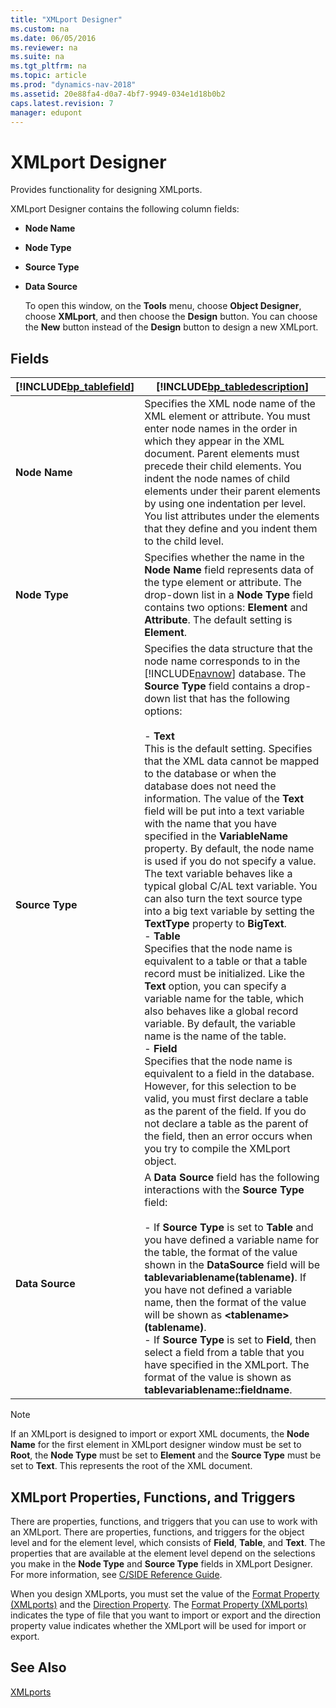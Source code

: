 ```yaml
---
title: "XMLport Designer"
ms.custom: na
ms.date: 06/05/2016
ms.reviewer: na
ms.suite: na
ms.tgt_pltfrm: na
ms.topic: article
ms.prod: "dynamics-nav-2018"
ms.assetid: 20e88fa4-d0a7-4bf7-9949-034e1d18b0b2
caps.latest.revision: 7
manager: edupont
---
```

# XMLport Designer
Provides functionality for designing XMLports.  

 XMLport Designer contains the following column fields:  

- **Node Name**  

- **Node Type**  

- **Source Type**  

- **Data Source**  

  To open this window, on the **Tools** menu, choose **Object Designer**, choose **XMLport**, and then choose the **Design** button. You can choose the **New** button instead of the **Design** button to design a new XMLport.  

## Fields  

|[!INCLUDE[bp_tablefield](../includes/bp_tablefield_md.md)]|[!INCLUDE[bp_tabledescription](../includes/bp_tabledescription_md.md)]|  
|---------------------------------|---------------------------------------|  
|**Node Name**|Specifies the XML node name of the XML element or attribute. You must enter node names in the order in which they appear in the XML document. Parent elements must precede their child elements. You indent the node names of child elements under their parent elements by using one indentation per level. You list attributes under the elements that they define and you indent them to the child level.|  
|**Node Type**|Specifies whether the name in the **Node Name** field represents data of the type element or attribute. The drop-down list in a **Node Type** field contains two options: **Element** and **Attribute**. The default setting is **Element**.|  
|**Source Type**|Specifies the data structure that the node name corresponds to in the [!INCLUDE[navnow](../includes/navnow_md.md)] database. The **Source Type** field contains a drop-down list that has the following options:<br /><br /> -   **Text**<br />     This is the default setting. Specifies that the XML data cannot be mapped to the database or when the database does not need the information. The value of the **Text** field will be put into a text variable with the name that you have specified in the **VariableName** property. By default, the node name is used if you do not specify a value. The text variable behaves like a typical global C/AL text variable. You can also turn the text source type into a big text variable by setting the **TextType** property to **BigText**.<br />-   **Table**<br />     Specifies that the node name is equivalent to a table or that a table record must be initialized. Like the **Text** option, you can specify a variable name for the table, which also behaves like a global record variable. By default, the variable name is the name of the table.<br />-   **Field**<br />     Specifies that the node name is equivalent to a field in the database. However, for this selection to be valid, you must first declare a table as the parent of the field. If you do not declare a table as the parent of the field, then an error occurs when you try to compile the XMLport object.|  
|**Data Source**|A **Data Source** field has the following interactions with the **Source Type** field:<br /><br /> -   If **Source Type** is set to **Table** and you have defined a variable name for the table, the format of the value shown in the **DataSource** field will be **tablevariablename\(tablename\)**. If you have not defined a variable name, then the format of the value will be shown as **\<tablename>\(tablename\)**.<br />-   If **Source Type** is set to **Field**, then select a field from a table that you have specified in the XMLport. The format of the value is shown as **tablevariablename::fieldname**.|  

> [!NOTE]  
>  If an XMLport is designed to import or export XML documents, the **Node Name** for the first element in XMLport designer window must be set to **Root**, the **Node Type** must be set to **Element** and the **Source Type** must be set to **Text**. This represents the root of the XML document.  

## XMLport Properties, Functions, and Triggers  
 There are properties, functions, and triggers that you can use to work with an XMLport. There are properties, functions, and triggers for the object level and for the element level, which consists of **Field**, **Table**, and **Text**. The properties that are available at the element level depend on the selections you make in the **Node Type** and **Source Type** fields in XMLport Designer. For more information, see [C/SIDE Reference Guide](../C-SIDE-Reference-Guide.md).  

 When you design XMLports, you must set the value of the [Format Property \(XMLports\)](../Format-Property--XMLports-.md) and the [Direction Property](../Direction-Property.md). The [Format Property \(XMLports\)](../Format-Property--XMLports-.md) indicates the type of file that you want to import or export and the direction property value indicates whether the XMLport will be used for import or export.  

## See Also  
 [XMLports](../XMLports.md)
